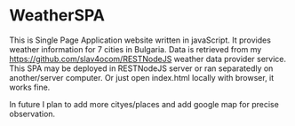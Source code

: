 # WeatherSPA

This is Single Page Application website written in javaScript. It provides weather information for 7 cities in Bulgaria. Data is retrieved from my https://github.com/slav4ocom/RESTNodeJS weather data provider service.
This SPA may be deployed in RESTNodeJS server or ran separatedly on another/server computer. Or just open index.html locally with browser, it works fine.

In future I plan to add more cityes/places and add google map for precise observation.
